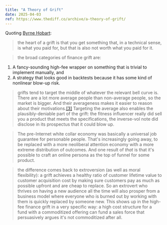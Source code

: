 ```yaml
---
title: "A Theory of Grift"
date: 2025-04-03
ref: https://www.thediff.co/archive/a-theory-of-grift/
---
```



Quoting [Byrne Hobart](https://www.thediff.co/archive/a-theory-of-grift/):

> the heart of a grift is that you get something that, in a technical sense, is what you paid for, but that is also not worth what you paid for it.

> the broad categories of finance grift are:

1.  A fancy-sounding high-fee wrapper on something that is trivial to implement manually, and
2.  A strategy that looks good in backtests because it has some kind of nonlinear blow-up risk.

> grifts tend to target the middle of whatever the relevant bell curve is. There are a lot more average people than non-average people, so the market is bigger. And their averageness makes it easier to reason about their motivations.[[3]](https://www.thediff.co/archive/a-theory-of-grift/#fn3) Targeting the average also enables the plausibly-deniable part of the grift: the fitness influencer really did sell you a product that meets the specifications, the inverse-vol note did disclose in its prospectus that it could blow up.

> The pre-Internet white collar economy was basically a universal job guarantee for personable people. That's increasingly going away, to be replaced with a more neoliberal attention economy with a more extreme distribution of outcomes. And one result of *that* is that it's possible to craft an online persona as the top of funnel for some product.

> the difference comes back to extroversion (as well as moral flexibility): a grift achieves a healthy ratio of customer lifetime value to customer acquisition cost by making sure customers pay as much as possible upfront and are cheap to replace. So an extrovert who thrives on having a new audience all the time will also prosper from a business model where everyone who is burned out by working with them is quickly replaced by someone new. This shows up in the high-fee finance grift in a very specific way: a high cost structure for a fund with a commoditized offering can fund a sales force that persuasively argues it's not commoditized after all.